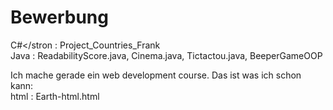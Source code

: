 # Bewerbung

C#</stron : Project_Countries_Frank <br>
Java : ReadabilityScore.java, Cinema.java, Tictactou.java, BeeperGameOOP



Ich mache gerade ein web development course. Das ist was ich schon kann: <br>
html : Earth-html.html

